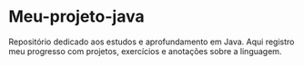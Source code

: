 # Meu-projeto-java
 Repositório dedicado aos estudos e aprofundamento em Java. Aqui registro meu progresso com projetos, exercícios e anotações sobre a linguagem.

